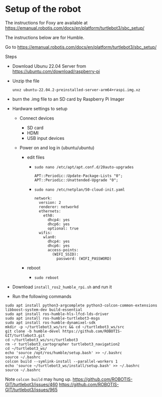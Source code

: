 # Setup of the robot

The instructions for Foxy are available at https://emanual.robotis.com/docs/en/platform/turtlebot3/sbc_setup/

The instructions below are for Humble.


Go to https://emanual.robotis.com/docs/en/platform/turtlebot3/sbc_setup/

Steps

- Download Ubunu 22.04 Server from https://ubuntu.com/download/raspberry-pi

- Unzip the file

   ```
   unxz ubuntu-22.04.2-preinstalled-server-arm64+raspi.img.xz 
   ```
- burn the .img file to an SD card by Raspberry Pi Imager

- Hardware settings to setup

   - Connect devices

      - SD card
      - HDMI
      - USB input devices
   
   - Power on and log in (ubuntu/ubuntu)

      - edit files

         - `sudo nano /etc/apt/apt.conf.d/20auto-upgrades`

            ```
            APT::Periodic::Update-Package-Lists "0";
            APT::Periodic::Unattended-Upgrade "0";
            ```
         
         - `sudo nano /etc/netplan/50-cloud-init.yaml`

            ```
            network:
              version: 2
              renderer: networkd
              ethernets:
                eth0:
                  dhcp4: yes
                  dhcp6: yes
                  optional: true
              wifis:
                wlan0:
                  dhcp4: yes
                  dhcp6: yes
                  access-points:
                    (WIFI_SSID):
                      password: (WIFI_PASSWORD)
            ```

      - reboot

         - `sudo reboot`

- Download `install_ros2_humble_rpi.sh` and run it

- Run the following commands

```
sudo apt install python3-argcomplete python3-colcon-common-extensions libboost-system-dev build-essential
sudo apt install ros-humble-hls-lfcd-lds-driver
sudo apt install ros-humble-turtlebot3-msgs
sudo apt install ros-humble-dynamixel-sdk
mkdir -p ~/turtlebot3_ws/src && cd ~/turtlebot3_ws/src
git clone -b humble-devel https://github.com/ROBOTIS-GIT/turtlebot3.git
cd ~/turtlebot3_ws/src/turtlebot3
rm -r turtlebot3_cartographer turtlebot3_navigation2
cd ~/turtlebot3_ws/
echo 'source /opt/ros/humble/setup.bash' >> ~/.bashrc
source ~/.bashrc
colcon build --symlink-install --parallel-workers 1
echo 'source ~/turtlebot3_ws/install/setup.bash' >> ~/.bashrc
source ~/.bashrc
```

Note `colcon build` may hung up.
https://github.com/ROBOTIS-GIT/turtlebot3/issues/460
https://github.com/ROBOTIS-GIT/turtlebot3/issues/965
